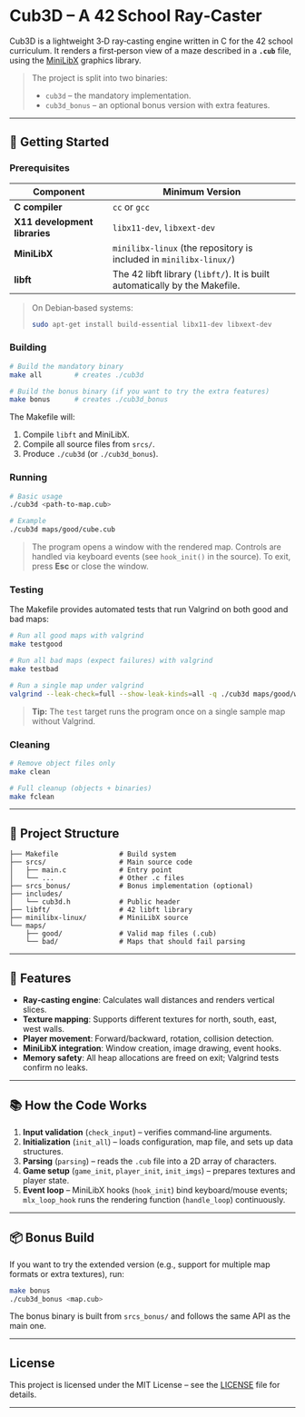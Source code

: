 # Cub3D – A 42 School Ray‑Caster

Cub3D is a lightweight 3‑D ray‑casting engine written in C for the 42 school curriculum.
It renders a first‑person view of a maze described in a **`.cub`** file, using the
[MiniLibX](https://github.com/42Paris/minilibx-linux) graphics library.

> The project is split into two binaries:
>
> - `cub3d` – the mandatory implementation.
> - `cub3d_bonus` – an optional bonus version with extra features.

---

## 🚀 Getting Started

### Prerequisites

| Component                     | Minimum Version                                                             |
| ----------------------------- | --------------------------------------------------------------------------- |
| **C compiler**                | `cc` or `gcc`                                                               |
| **X11 development libraries** | `libx11-dev`, `libxext-dev`                                                 |
| **MiniLibX**                  | `minilibx-linux` (the repository is included in `minilibx-linux/`)          |
| **libft**                     | The 42 libft library (`libft/`). It is built automatically by the Makefile. |

> On Debian‑based systems:
>
> ```bash
> sudo apt-get install build-essential libx11-dev libxext-dev
> ```

### Building

```bash
# Build the mandatory binary
make all        # creates ./cub3d

# Build the bonus binary (if you want to try the extra features)
make bonus      # creates ./cub3d_bonus
```

The Makefile will:

1. Compile `libft` and MiniLibX.
2. Compile all source files from `srcs/`.
3. Produce `./cub3d` (or `./cub3d_bonus`).

### Running

```bash
# Basic usage
./cub3d <path-to-map.cub>

# Example
./cub3d maps/good/cube.cub
```

> The program opens a window with the rendered map.
> Controls are handled via keyboard events (see `hook_init()` in the source).
> To exit, press **Esc** or close the window.

### Testing

The Makefile provides automated tests that run Valgrind on both good and bad maps:

```bash
# Run all good maps with valgrind
make testgood

# Run all bad maps (expect failures) with valgrind
make testbad

# Run a single map under valgrind
valgrind --leak-check=full --show-leak-kinds=all -q ./cub3d maps/good/works.cub
```

> **Tip:** The `test` target runs the program once on a single sample map without Valgrind.

### Cleaning

```bash
# Remove object files only
make clean

# Full cleanup (objects + binaries)
make fclean
```

---

## 📁 Project Structure

```
├── Makefile               # Build system
├── srcs/                  # Main source code
│   ├── main.c             # Entry point
│   └── ...                # Other .c files
├── srcs_bonus/            # Bonus implementation (optional)
├── includes/
│   └── cub3d.h            # Public header
├── libft/                 # 42 libft library
├── minilibx-linux/        # MiniLibX source
└── maps/
    ├── good/              # Valid map files (.cub)
    └── bad/               # Maps that should fail parsing
```

---

## 🔧 Features

- **Ray‑casting engine**: Calculates wall distances and renders vertical slices.
- **Texture mapping**: Supports different textures for north, south, east, west walls.
- **Player movement**: Forward/backward, rotation, collision detection.
- **MiniLibX integration**: Window creation, image drawing, event hooks.
- **Memory safety**: All heap allocations are freed on exit; Valgrind tests confirm no leaks.

---

## 📚 How the Code Works

1. **Input validation** (`check_input`) – verifies command‑line arguments.
2. **Initialization** (`init_all`) – loads configuration, map file, and sets up data structures.
3. **Parsing** (`parsing`) – reads the `.cub` file into a 2D array of characters.
4. **Game setup** (`game_init`, `player_init`, `init_imgs`) – prepares textures and player state.
5. **Event loop** – MiniLibX hooks (`hook_init`) bind keyboard/mouse events; `mlx_loop_hook` runs the rendering function (`handle_loop`) continuously.

---

## 📦 Bonus Build

If you want to try the extended version (e.g., support for multiple map formats or extra textures), run:

```bash
make bonus
./cub3d_bonus <map.cub>
```

The bonus binary is built from `srcs_bonus/` and follows the same API as the main one.

---

## License

This project is licensed under the MIT License – see the [LICENSE](LICENSE) file for details.

---
